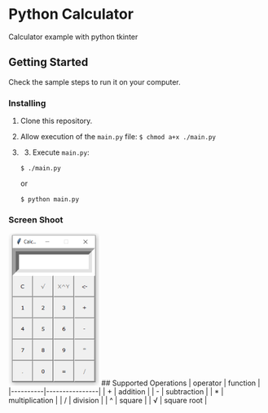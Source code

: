 # Python Calculator 

Calculator example with python tkinter


## Getting Started 
Check the sample steps to run it on your computer.

### Installing

1. Clone this repository.
2. Allow execution of the `main.py` file: `$ chmod a+x ./main.py`
3. 3. Execute `main.py`: 

    ```
    $ ./main.py
    ```

    or

    ```
    $ python main.py
    ```
   
### Screen Shoot
<img src="ssc1.png" height="300em" title="Tkinter">
## Supported Operations
| operator |    function    |
|----------|----------------|
| +        | addition       |
| -        | subtraction    |
| *        | multiplication |
| /        | division       |
| ^        | square       |
| √        | square root       |
